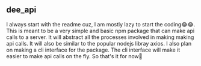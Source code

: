 ## dee_api

I always start with the readme cuz, I am mostly lazy to start the coding😂😂.
This is meant to be a very simple and basic npm package that can make api calls to a server.
It will abstract all the processes involved in making making api calls.
It will also be similar to the popular nodejs libray axios.
I also plan on making a cli interface for the package. The cli interface will make it easier
to make api calls on the fly. So that's it for now🙂
